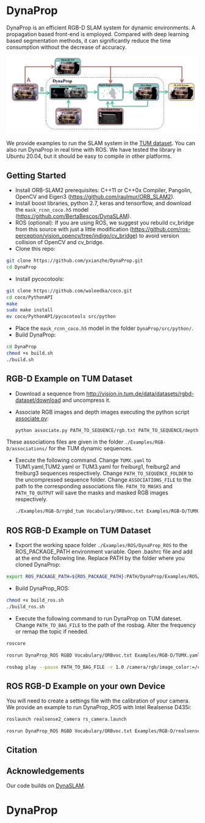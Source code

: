# DynaProp
DynaProp is an efficient RGB-D SLAM system for dynamic environments. A propagation based front-end is employed. Compared with deep learning based segmentation methods, it can significantly reduce the time consumption without the decrease of accuracy.

<img src="imgs/Framework.png" width="900px"/>

We provide examples to run the SLAM system in the [TUM dataset](http://vision.in.tum.de/data/datasets/rgbd-dataset/download). You can also run DynaProp in real time with ROS. We have tested the library in Ubuntu 20.04, but it should be easy to compile in other platforms.

## Getting Started
- Install ORB-SLAM2 prerequisites: C++11 or C++0x Compiler, Pangolin, OpenCV and Eigen3  (https://github.com/raulmur/ORB_SLAM2).
- Install boost libraries, python 2.7, keras and tensorflow, and download the `mask_rcnn_coco.h5` model  (https://github.com/BertaBescos/DynaSLAM).
- ROS (optional): If you are using ROS, we suggest you rebuild cv_bridge from this source with just a little modification (https://github.com/ros-perception/vision_opencv/tree/indigo/cv_bridge) to avoid version collision of OpenCV and cv_bridge.
- Clone this repo:
```bash
git clone https://github.com/yxianzhe/DynaProp.git
cd DynaProp
```
- Install pycocotools:
```bash
git clone https://github.com/waleedka/coco.git
cd coco/PythonAPI
make
sudo make install
mv coco/PythonAPI/pycocotools src/python
```
- Place the `mask_rcnn_coco.h5` model in the folder `DynaProp/src/python/`.
- Build DynaProp:
```bash
cd DynaProp
chmod +x build.sh
./build.sh
```

## RGB-D Example on TUM Dataset
- Download a sequence from http://vision.in.tum.de/data/datasets/rgbd-dataset/download and uncompress it.

- Associate RGB images and depth images executing the python script [associate.py](http://vision.in.tum.de/data/datasets/rgbd-dataset/tools):

  ```bash
  python associate.py PATH_TO_SEQUENCE/rgb.txt PATH_TO_SEQUENCE/depth.txt > associations.txt
  ```
These associations files are given in the folder `./Examples/RGB-D/associations/` for the TUM dynamic sequences.

- Execute the following command. Change `TUMX.yaml` to TUM1.yaml,TUM2.yaml or TUM3.yaml for freiburg1, freiburg2 and freiburg3 sequences respectively. Change `PATH_TO_SEQUENCE_FOLDER` to the uncompressed sequence folder. Change `ASSOCIATIONS_FILE` to the path to the corresponding associations file. `PATH_TO_MASKS` and `PATH_TO_OUTPUT` will save the masks and masked RGB images respectively.

  ```bash
  ./Examples/RGB-D/rgbd_tum Vocabulary/ORBvoc.txt Examples/RGB-D/TUMX.yaml PATH_TO_SEQUENCE_FOLDER ASSOCIATIONS_FILE (PATH_TO_MASKS) (PATH_TO_OUTPUT)
  ```
  
## ROS RGB-D Example on TUM Dataset
- Export the working space folder `./Examples/ROS/DynaProp_ROS` to the ROS_PACKAGE_PATH environment variable. Open .bashrc file and add at the end the following line. Replace PATH by the folder where you cloned DynaProp:
```bash
export ROS_PACKAGE_PATH=${ROS_PACKAGE_PATH}:PATH/DynaProp/Examples/ROS/DynaProp_ROS
```
- Build DynaProp_ROS:
```bash
chmod +x build_ros.sh
./build_ros.sh
```
- Execute the following command to run DynaProp on TUM dateset. Change `PATH_TO_BAG_FILE` to the path of the rosbag. Alter the frequency or remap the topic if needed.
```bash
roscore
```
```bash
rosrun DynaProp_ROS RGBD Vocabulary/ORBvoc.txt Examples/RGB-D/TUMX.yaml
```
```bash
rosbag play --pause PATH_TO_BAG_FILE -r 1.0 /camera/rgb/image_color:=/camera/rgb/image_raw /camera/depth/image:=/camera/depth_registered/image_raw
```

## ROS RGB-D Example on your own Device
You will need to create a settings file with the calibration of your camera. We provide an example to run DynaProp_ROS with Intel Realsense D435i:
```bash
roslaunch realsense2_camera rs_camera.launch
```
```bash
rosrun DynaProp_ROS RGBD Vocabulary/ORBvoc.txt Examples/RGB-D/realsense.yaml
```


## Citation

## Acknowledgements
Our code builds on [DynaSLAM](https://github.com/BertaBescos/DynaSLAM).

# DynaProp
